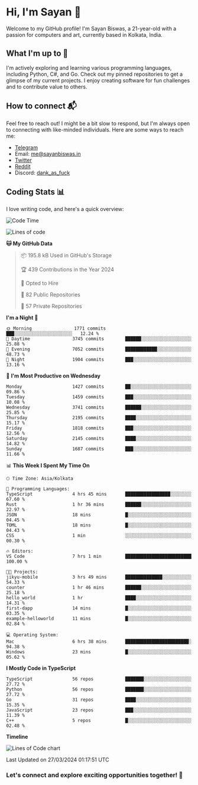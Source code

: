 # Hi, I'm Sayan 👋

Welcome to my GitHub profile! I'm Sayan Biswas, a 21-year-old with a passion for computers and art, currently based in Kolkata, India.

## What I'm up to 🚀

I'm actively exploring and learning various programming languages, including Python, C#, and Go. Check out my pinned repositories to get a glimpse of my current projects. I enjoy creating software for fun challenges and to contribute value to others.

## How to connect 📬

Feel free to reach out! I might be a bit slow to respond, but I'm always open to connecting with like-minded individuals. Here are some ways to reach me:

- [Telegram](https://t.me/dank_as_fuck)
- Email: [me@sayanbiswas.in](mailto:me@sayanbiswas.in)
- [Twitter](https://twitter.com/TheDankDel)
- [Reddit](https://www.reddit.com/user/dank_as_fuck_/)
- Discord: [dank_as_fuck](https://discordapp.com/users/506536929152466945)

## Coding Stats 📊

I love writing code, and here's a quick overview:

<!--START_SECTION:waka-->
![Code Time](http://img.shields.io/badge/Code%20Time-1%2C578%20hrs%2044%20mins-blue)

![Lines of code](https://img.shields.io/badge/From%20Hello%20World%20I%27ve%20Written-7.9%20million%20lines%20of%20code-blue)

**🐱 My GitHub Data** 

> 📦 195.8 kB Used in GitHub's Storage 
 > 
> 🏆 439 Contributions in the Year 2024
 > 
> 💼 Opted to Hire
 > 
> 📜 82 Public Repositories 
 > 
> 🔑 57 Private Repositories 
 > 
**I'm a Night 🦉** 

```text
🌞 Morning                1771 commits        ███░░░░░░░░░░░░░░░░░░░░░░   12.24 % 
🌆 Daytime                3745 commits        ██████░░░░░░░░░░░░░░░░░░░   25.88 % 
🌃 Evening                7052 commits        ████████████░░░░░░░░░░░░░   48.73 % 
🌙 Night                  1904 commits        ███░░░░░░░░░░░░░░░░░░░░░░   13.16 % 
```
📅 **I'm Most Productive on Wednesday** 

```text
Monday                   1427 commits        ██░░░░░░░░░░░░░░░░░░░░░░░   09.86 % 
Tuesday                  1459 commits        ███░░░░░░░░░░░░░░░░░░░░░░   10.08 % 
Wednesday                3741 commits        ██████░░░░░░░░░░░░░░░░░░░   25.85 % 
Thursday                 2195 commits        ████░░░░░░░░░░░░░░░░░░░░░   15.17 % 
Friday                   1818 commits        ███░░░░░░░░░░░░░░░░░░░░░░   12.56 % 
Saturday                 2145 commits        ████░░░░░░░░░░░░░░░░░░░░░   14.82 % 
Sunday                   1687 commits        ███░░░░░░░░░░░░░░░░░░░░░░   11.66 % 
```


📊 **This Week I Spent My Time On** 

```text
🕑︎ Time Zone: Asia/Kolkata

💬 Programming Languages: 
TypeScript               4 hrs 45 mins       █████████████████░░░░░░░░   67.60 % 
Rust                     1 hr 36 mins        ██████░░░░░░░░░░░░░░░░░░░   22.97 % 
JSON                     18 mins             █░░░░░░░░░░░░░░░░░░░░░░░░   04.45 % 
TOML                     18 mins             █░░░░░░░░░░░░░░░░░░░░░░░░   04.43 % 
CSS                      1 min               ░░░░░░░░░░░░░░░░░░░░░░░░░   00.30 % 

🔥 Editors: 
VS Code                  7 hrs 1 min         █████████████████████████   100.00 % 

🐱‍💻 Projects: 
jikyu-mobile             3 hrs 49 mins       ██████████████░░░░░░░░░░░   54.33 % 
counter                  1 hr 46 mins        ██████░░░░░░░░░░░░░░░░░░░   25.18 % 
hello_world              1 hr                ████░░░░░░░░░░░░░░░░░░░░░   14.31 % 
first-dapp               14 mins             █░░░░░░░░░░░░░░░░░░░░░░░░   03.35 % 
example-helloworld       11 mins             █░░░░░░░░░░░░░░░░░░░░░░░░   02.84 % 

💻 Operating System: 
Mac                      6 hrs 38 mins       ████████████████████████░   94.38 % 
Windows                  23 mins             █░░░░░░░░░░░░░░░░░░░░░░░░   05.62 % 
```

**I Mostly Code in TypeScript** 

```text
TypeScript               56 repos            ███████░░░░░░░░░░░░░░░░░░   27.72 % 
Python                   56 repos            ███████░░░░░░░░░░░░░░░░░░   27.72 % 
Go                       31 repos            ████░░░░░░░░░░░░░░░░░░░░░   15.35 % 
JavaScript               23 repos            ███░░░░░░░░░░░░░░░░░░░░░░   11.39 % 
C++                      5 repos             █░░░░░░░░░░░░░░░░░░░░░░░░   02.48 % 
```



**Timeline**

![Lines of Code chart](https://raw.githubusercontent.com/Dank-del/Dank-del/main/assets/bar_graph.png)


 Last Updated on 27/03/2024 01:17:51 UTC
<!--END_SECTION:waka-->

### Let's connect and explore exciting opportunities together! 🚀

